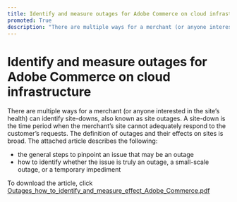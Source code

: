 ```yaml
---
title: Identify and measure outages for Adobe Commerce on cloud infrastructure
promoted: True
description: "There are multiple ways for a merchant (or anyone interested in the site’s health) can identify site-downs, also known as site outages. A site-down is the time period when the merchant’s site cannot adequately respond to the customer’s requests. The definition of outages and their effects on sites is broad. The attached article describes the following:"
---
```


# Identify and measure outages for Adobe Commerce on cloud infrastructure

There are multiple ways for a merchant (or anyone interested in the site’s health) can identify site-downs, also known as site outages. A site-down is the time period when the merchant’s site cannot adequately respond to the customer’s requests. The definition of outages and their effects on sites is broad. The attached article describes the following:

* the general steps to pinpoint an issue that may be an outage
* how to identify whether the issue is truly an outage, a small-scale outage, or a temporary impediment

To download the article, click [Outages_how_to_identify_and_measure_effect_Adobe_Commerce.pdf](assets/Outages_how_to_identify_and_measure_effect_Adobe_Commerce.pdf)